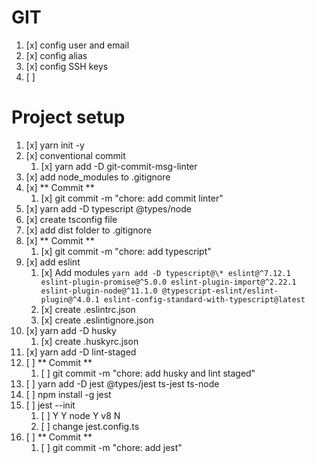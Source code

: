 # GIT
1. [x] config user and email
2. [x] config alias
3. [x] config SSH keys
4. [ ] 

# Project setup
1. [x] yarn init -y
2. [x] conventional commit
   1. [x] yarn add -D git-commit-msg-linter
3. [x] add node_modules to .gitignore
4. [x] ** Commit **
   1. [x] git commit -m "chore: add commit linter"
5. [x] yarn add -D typescript @types/node
6. [x] create tsconfig file
7. [x] add dist folder to .gitignore
8. [x] ** Commit **
   1. [x] git commit -m "chore: add typescript"
9. [x] add eslint
   1.  [x] Add modules `yarn add -D typescript@\* eslint@^7.12.1 eslint-plugin-promise@^5.0.0 eslint-plugin-import@^2.22.1 eslint-plugin-node@^11.1.0 @typescript-eslint/eslint-plugin@^4.0.1 eslint-config-standard-with-typescript@latest`
   2.  [x] create .eslintrc.json
   3.  [x] create .eslintignore.json
10. [x] yarn add -D husky
    1.  [x] create .huskyrc.json
11. [x] yarn add -D lint-staged
12. [ ] ** Commit **
    1.  [ ] git commit -m "chore: add husky and lint staged"
13. [ ] yarn add -D jest @types/jest ts-jest ts-node
14. [ ] npm install -g jest
15. [ ] jest --init
    1.  [ ] Y Y node Y v8 N
    2.  [ ] change jest.config.ts
16. [ ] ** Commit **
    1.  [ ] git commit -m "chore: add jest"
  
